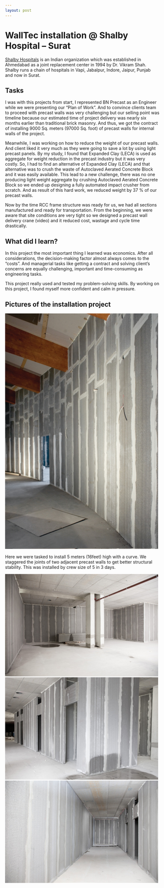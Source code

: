 ```yaml
---
layout: post
---
```


# WallTec installation @ Shalby Hospital – Surat



[Shalby Hospitals](http://shalby.org/Shalby_Hospital/Surat) is an Indian organization which was established in Ahmedabad as a joint replacement center in 1994 by Dr. Vikram Shah. Shalby runs a chain of hospitals in Vapi, Jabalpur, Indore, Jaipur, Punjab and now in Surat.

## Tasks
I was with this projects from start, I represented BN Precast as an Engineer while we were presenting our “Plan of Work”. And to convince clients team to proceed with precast walls was very challenging but our selling point was timeline because our estimated time of project delivery was nearly six months earlier than traditional brick masonry. And thus, we got the contract of installing 9000 Sq. meters (97000 Sq. foot) of precast walls for internal walls of the project.

Meanwhile, I was working on how to reduce the weight of our precast walls. And client liked it very much as they were going to save a lot by using light precast panels. By my study, I found that Expanded Clay (LECA) is used as aggregate for weight reduction in the precast industry but it was very costly. So, I had to find an alternative of Expanded Clay (LECA) and that alternative was to crush the waste of Autoclaved Aerated Concrete Block and it was easily available. This lead to a new challenge, there was no one producing light weight aggregate by crushing Autoclaved Aerated Concrete Block so we ended up designing a fully automated impact crusher from scratch. And as result of this hard work, we reduced weight by 37 % of our precast walls.

Now by the time RCC frame structure was ready for us, we had all sections manufactured and ready for transportation. From the beginning, we were aware that site conditions are very tight so we designed a precast wall delivery crane (video) and it reduced cost, wastage and cycle time drastically.

## What did I learn?

In this project the most important thing I learned was economics. After all considerations, the decision-making factor almost always comes to the “costs”. And managerial tasks like getting a contract and solving client’s concerns are equally challenging, important and time-consuming as engineering tasks.

This project really used and tested my problem-solving skills. By working on this project, I found myself more confident and calm in pressure.

## Pictures of the installation project
![Curved Wall installation](assets/siteimgs/shalby_1.jpg "Curved Wall installation")

Here we were tasked to install 5 meters (16feet) high with a curve. We staggered the joints of two adjacent precast walls to get better structural stability. This was installed by crew size of 5 in 3 days.  

![shalby_2](assets/siteimgs/shalby_2.jpg)
![shalby_3](assets/siteimgs/shalby_3.jpg)
![shalby_4](assets/siteimgs/shalby_4.jpg)
